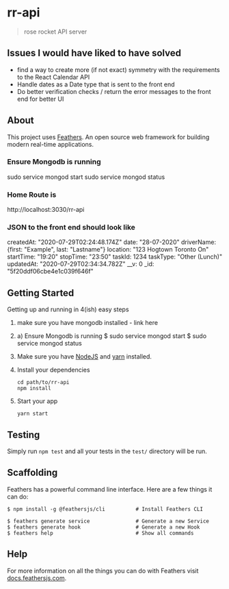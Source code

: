 # rr-api

> rose rocket API server

## Issues I would have liked to have solved

- find a way to create more (if not exact) symmetry with the requirements to the React Calendar API
- Handle dates as a Date type that is sent to the front end
- Do better verification checks / return the error messages to the front end for better UI

## About

This project uses [Feathers](http://feathersjs.com). An open source web framework for building modern real-time applications.

### Ensure Mongodb is running
sudo service mongod start
sudo service mongod status


### Home Route is 
http://localhost:3030/rr-api


### JSON to the front end should look like

createdAt: "2020-07-29T02:24:48.174Z"
date: "28-07-2020"
driverName: {first: "Example", last: "Lastname"}
location: "123 Hogtown Toronto On"
startTime: "19:20"
stopTime: "23:50"
taskId: 1234
taskType: "Other (Lunch)"
updatedAt: "2020-07-29T02:34:34.782Z"
__v: 0
_id: "5f20ddf06cbe4e1c039f646f"



## Getting Started

Getting up and running in 4(ish) easy steps

1. make sure you have mongodb installed - link here

1. a) Ensure Mongodb is running
     $ sudo service mongod start
     $ sudo service mongod status

2. Make sure you have [NodeJS](https://nodejs.org/) and [yarn](https://classic.yarnpkg.com/en/docs/install/#debian-stable) installed.


3. Install your dependencies

    ```
    cd path/to/rr-api
    npm install
    ```

4. Start your app

    ```
    yarn start
    ```

## Testing

Simply run `npm test` and all your tests in the `test/` directory will be run.

## Scaffolding

Feathers has a powerful command line interface. Here are a few things it can do:

```
$ npm install -g @feathersjs/cli          # Install Feathers CLI

$ feathers generate service               # Generate a new Service
$ feathers generate hook                  # Generate a new Hook
$ feathers help                           # Show all commands
```

## Help

For more information on all the things you can do with Feathers visit [docs.feathersjs.com](http://docs.feathersjs.com).
